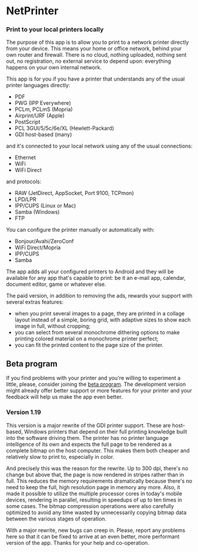 # NetPrinter

### Print to your local printers locally

The purpose of this app is to allow you to print to a network printer directly from your device.
This means your home or office network, behind your own router and firewall. There is no cloud,
nothing uploaded, nothing sent out, no registration, no external service to depend upon: everything
happens on your own internal network.

This app is for you if you have a printer that understands any of the usual printer languages
directly:

- PDF
- PWG (IPP Everywhere)
- PCLm, PCLmS (Mopria)
- Airprint/URF (Apple)
- PostScript
- PCL 3GUI/5/5c/6e/XL (Hewlett-Packard)
- GDI host-based (many)

and it's connected to your local network using any of the usual connections:

- Ethernet
- WiFi
- WiFi Direct

and protocols:

- RAW (JetDirect, AppSocket, Port 9100, TCPmon)
- LPD/LPR
- IPP/CUPS (Linux or Mac)
- Samba (Windows)
- FTP

You can configure the printer manually or automatically with:

- Bonjour/Avahi/ZeroConf
- WiFi Direct/Mopria
- IPP/CUPS
- Samba

The app adds all your configured printers to Android and they will be available for any app that's
capable to print: be it an e-mail app, calendar, document editor, game or whatever else.

The paid version, in addition to removing the ads, rewards your support with several extras features:

- when you print several images to a page, they are printed in a collage layout instead of a simple,
boring grid, with adaptive sizes to show each image in full, without cropping;
- you can select from several monochrome dithering options to make printing colored material
on a monochrome printer perfect;
- you can fit the printed content to the page size of the printer.

## Beta program

If you find problems with your printer and you're willing to experiment a little, please,
consider joining the [beta program](https://play.google.com/apps/testing/hu.co.tramontana.netprinter).
The development version might already offer better support or more features for your printer and your feedback
will help us make the app even better.

### Version 1.19

This version is a major rewrite of the GDI printer support. These are host-based, Windows printers
that depend on their full printing knowledge built into the software driving them. The printer has no
printer language intelligence of its own and expects the full page to be rendered as a complete bitmap
on the host computer. This makes them both cheaper and relatively slow to print to, especially in color.

And precisely this was the reason for the rewrite. Up to 300 dpi, there's no change but above that,
the page is now rendered in stripes rather than in full. This reduces the memory requirements
dramatically because there's no need to keep the full, high resolution page in memory any more.
Also, it made it possible to utilize the multiple processor cores in today's mobile devices,
rendering in parallel, resulting in speedups of up to ten times in some cases. The bitmap compression
operations were also carefully optimized to avoid any time wasted by unnecessarily copying bitmap data
between the various stages of operation.

With a major rewrite, new bugs can creep in. Please, report any problems here so that it can be fixed
to arrive at an even better, more performant version of the app. Thanks for your help and co-operation.
